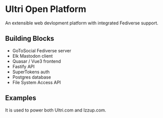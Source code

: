 # Ultri Open Platform
An extensible web devlopment platform with integrated Fediverse support.

## Building Blocks

* GoToSocial Fediverse server
* Elk Mastodon client
* Quasar / Vue3 frontend
* Fastify API
* SuperTokens auth
* Postgres database
* File System Access API

## Examples

It is used to power both Ultri.com and Izzup.com.
